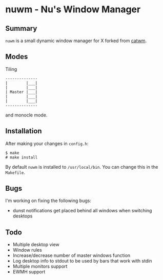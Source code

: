 # nuwm - Nu's Window Manager

## Summary

`nuwm` is a small dynamic window manager for X forked from [catwm](https://github.com/pyknite/catwm).

## Modes

Tiling
```
--------------
|        |___|
|        |___|
| Master |___|
|        |___|
|        |___|
--------------
```
and monocle mode.

## Installation

After making your changes in `config.h`:

```
$ make
# make install
```

By default `nuwm` is installed to `/usr/local/bin`. You can change this in the `Makefile`.

## Bugs

I'm working on fixing the following bugs:

- dunst notifications get placed behind all windows when switching desktops

## Todo

- Multiple desktop view
- Window rules
- Increase/decrease number of master windows function
- Log desktop info to stdout to be used by bars that work with stdin
- Multiple monitors support
- EWMH support
